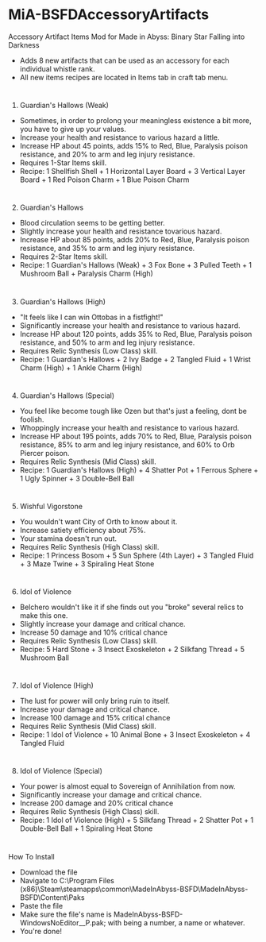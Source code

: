 # MiA-BSFDAccessoryArtifacts
Accessory Artifact Items Mod for Made in Abyss: Binary Star Falling into Darkness

- Adds 8 new artifacts that can be used as an accessory for each individual whistle rank.
- All new items recipes are located in Items tab in craft tab menu.

#
1. Guardian's Hallows (Weak)
- Sometimes, in order to prolong your meaningless existence a bit more, you have to give up your values.
- Increase your health and resistance to various hazard a little.
- Increase HP about 45 points, adds 15% to Red, Blue, Paralysis poison resistance, and 20% to arm and leg injury resistance.
- Requires 1-Star Items skill.
- Recipe: 1 Shellfish Shell + 1 Horizontal Layer Board + 3 Vertical Layer Board + 1 Red Poison Charm + 1 Blue Poison Charm

#
2. Guardian's Hallows
- Blood circulation seems to be getting better.
- Slightly increase your health and resistance tovarious hazard.
- Increase HP about 85 points, adds 20% to Red, Blue, Paralysis poison resistance, and 35% to arm and leg injury resistance.
- Requires 2-Star Items skill.
- Recipe: 1 Guardian's Hallows (Weak) + 3 Fox Bone + 3 Pulled Teeth + 1 Mushroom Ball + Paralysis Charm (High)

#
3. Guardian's Hallows (High)
- "It feels like I can win Ottobas in a fistfight!"
- Significantly increase your health and resistance to various hazard.
- Increase HP about 120 points, adds 35% to Red, Blue, Paralysis poison resistance, and 50% to arm and leg injury resistance.
- Requires Relic Synthesis (Low Class) skill.
- Recipe: 1 Guardian's Hallows + 2 Ivy Badge + 2 Tangled Fluid + 1 Wrist Charm (High) + 1 Ankle Charm (High)

#
4. Guardian's Hallows (Special)
- You feel like become tough like Ozen but that's just a feeling, dont be foolish.
- Whoppingly increase your health and resistance to various hazard.
- Increase HP about 195 points, adds 70% to Red, Blue, Paralysis poison resistance, 85% to arm and leg injury resistance, and 60% to Orb Piercer poison.
- Requires Relic Synthesis (Mid Class) skill.
- Recipe: 1 Guardian's Hallows (High) + 4 Shatter Pot + 1 Ferrous Sphere + 1 Ugly Spinner + 3 Double-Bell Ball

#
5. Wishful Vigorstone
- You wouldn't want City of Orth to know about it.
- Increase satiety efficiency about 75%.
- Your stamina doesn't run out.
- Requires Relic Synthesis (High Class) skill.
- Recipe: 1 Princess Bosom + 5 Sun Sphere (4th Layer) + 3 Tangled Fluid + 3 Maze Twine + 3 Spiraling Heat Stone

#
6. Idol of Violence
- Belchero wouldn't like it if she finds out you "broke" several relics to make this one.
- Slightly increase your damage and critical chance.
- Increase 50 damage and 10% critical chance
- Requires Relic Synthesis (Low Class) skill.
- Recipe: 5 Hard Stone + 3 Insect Exoskeleton + 2 Silkfang Thread + 5 Mushroom Ball

#
7. Idol of Violence (High)
- The lust for power will only bring ruin to itself.
- Increase your damage and critical chance.
- Increase 100 damage and 15% critical chance
- Requires Relic Synthesis (Mid Class) skill.
- Recipe: 1 Idol of Violence + 10 Animal Bone + 3 Insect Exoskeleton + 4 Tangled Fluid

#
8. Idol of Violence (Special)
- Your power is almost equal to Sovereign of Annihilation from now.
- Significantly increase your damage and critical chance.
- Increase 200 damage and 20% critical chance
- Requires Relic Synthesis (High Class) skill.
- Recipe: 1 Idol of Violence (High) + 5 Silkfang Thread + 2 Shatter Pot + 1 Double-Bell Ball + 1 Spiraling Heat Stone


#
How To Install
- Download the file
- Navigate to C:\Program Files (x86)\Steam\steamapps\common\MadeInAbyss-BSFD\MadeInAbyss-BSFD\Content\Paks
- Paste the file
- Make sure the file's name is MadeInAbyss-BSFD-WindowsNoEditor_<Anything>_P.pak; with <Anything> being a number, a name or whatever.
- You're done!

